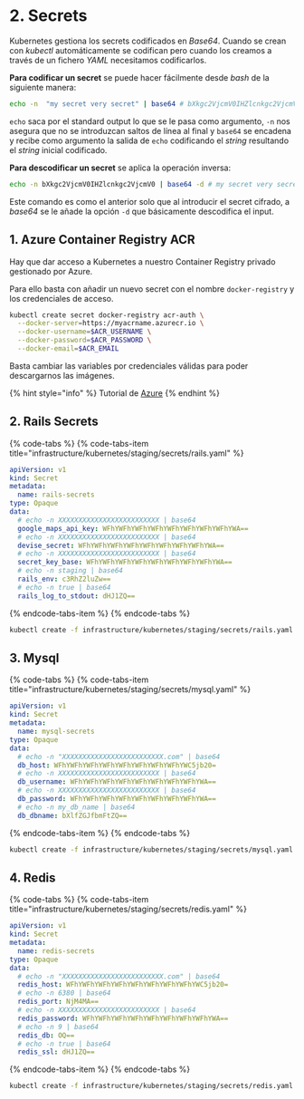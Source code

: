 # 2. Secrets

Kubernetes gestiona los secrets codificados en _Base64_. Cuando se crean con _kubectl_ automáticamente se codifican pero cuando los creamos a través de un fichero _YAML_ necesitamos codificarlos.

**Para codificar un secret** se puede hacer fácilmente desde _bash_ de la siguiente manera:

```bash
echo -n  "my secret very secret" | base64 # bXkgc2VjcmV0IHZlcnkgc2VjcmV0
```

`echo` saca por el standard output lo que se le pasa como argumento, `-n` nos asegura que no se introduzcan saltos de línea al final y `base64` se encadena y recibe como argumento la salida de `echo` codificando el _string_ resultando el _string_ inicial codificado.

**Para descodificar un secret** se aplica la operación inversa:

```bash
echo -n bXkgc2VjcmV0IHZlcnkgc2VjcmV0 | base64 -d # my secret very secret
```

Este comando es como el anterior solo que al introducir el secret cifrado, a _base64_ se le añade la opción `-d` que básicamente descodifica el input.

## 1. Azure Container Registry ACR

Hay que dar acceso a Kubernetes a nuestro Container Registry privado gestionado por Azure.

Para ello basta con añadir un nuevo secret con el nombre `docker-registry` y los credenciales de acceso.

```bash
kubectl create secret docker-registry acr-auth \
  --docker-server=https://myacrname.azurecr.io \
  --docker-username=$ACR_USERNAME \
  --docker-password=$ACR_PASSWORD \
  --docker-email=$ACR_EMAIL
```

Basta cambiar las variables por credenciales válidas para poder descargarnos las imágenes.

{% hint style="info" %}
Tutorial de [Azure](https://docs.microsoft.com/en-us/azure/container-registry/container-registry-auth-aks#access-with-kubernetes-secret)
{% endhint %}

## 2. Rails Secrets

{% code-tabs %}
{% code-tabs-item title="infrastructure/kubernetes/staging/secrets/rails.yaml" %}
```yaml
apiVersion: v1
kind: Secret
metadata:
  name: rails-secrets
type: Opaque
data:
  # echo -n XXXXXXXXXXXXXXXXXXXXXXXXX | base64
  google_maps_api_key: WFhYWFhYWFhYWFhYWFhYWFhYWFhYWFhYWA==
  # echo -n XXXXXXXXXXXXXXXXXXXXXXXXX | base64
  devise_secret: WFhYWFhYWFhYWFhYWFhYWFhYWFhYWFhYWA==
  # echo -n XXXXXXXXXXXXXXXXXXXXXXXXX | base64
  secret_key_base: WFhYWFhYWFhYWFhYWFhYWFhYWFhYWFhYWA==
  # echo -n staging | base64
  rails_env: c3RhZ2luZw==
  # echo -n true | base64
  rails_log_to_stdout: dHJ1ZQ==
```
{% endcode-tabs-item %}
{% endcode-tabs %}

```bash
kubectl create -f infrastructure/kubernetes/staging/secrets/rails.yaml --namespace=staging
```

## 3. Mysql

{% code-tabs %}
{% code-tabs-item title="infrastructure/kubernetes/staging/secrets/mysql.yaml" %}
```yaml
apiVersion: v1
kind: Secret
metadata:
  name: mysql-secrets
type: Opaque
data:
  # echo -n "XXXXXXXXXXXXXXXXXXXXXXXXX.com" | base64
  db_host: WFhYWFhYWFhYWFhYWFhYWFhYWFhYWFhYWC5jb20=
  # echo -n XXXXXXXXXXXXXXXXXXXXXXXXX | base64
  db_username: WFhYWFhYWFhYWFhYWFhYWFhYWFhYWFhYWA==
  # echo -n XXXXXXXXXXXXXXXXXXXXXXXXX | base64
  db_password: WFhYWFhYWFhYWFhYWFhYWFhYWFhYWFhYWA==
  # echo -n my_db_name | base64
  db_dbname: bXlfZGJfbmFtZQ==
```
{% endcode-tabs-item %}
{% endcode-tabs %}

```bash
kubectl create -f infrastructure/kubernetes/staging/secrets/mysql.yaml --namespace=staging
```

## 4. Redis

{% code-tabs %}
{% code-tabs-item title="infrastructure/kubernetes/staging/secrets/redis.yaml" %}
```yaml
apiVersion: v1
kind: Secret
metadata:
  name: redis-secrets
type: Opaque
data:
  # echo -n "XXXXXXXXXXXXXXXXXXXXXXXXX.com" | base64
  redis_host: WFhYWFhYWFhYWFhYWFhYWFhYWFhYWFhYWC5jb20=
  # echo -n 6380 | base64
  redis_port: NjM4MA==
  # echo -n XXXXXXXXXXXXXXXXXXXXXXXXX | base64
  redis_password: WFhYWFhYWFhYWFhYWFhYWFhYWFhYWFhYWA==
  # echo -n 9 | base64
  redis_db: OQ==
  # echo -n true | base64
  redis_ssl: dHJ1ZQ==
```
{% endcode-tabs-item %}
{% endcode-tabs %}

```bash
kubectl create -f infrastructure/kubernetes/staging/secrets/redis.yaml --namespace=staging
```


